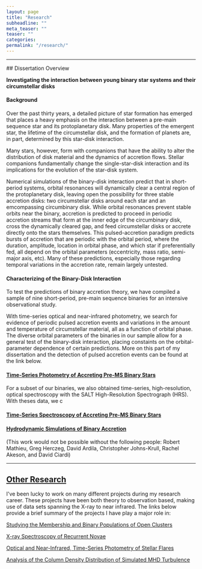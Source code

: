```yaml
---
layout: page
title: "Research"
subheadline: ""
meta_teaser: ""
teaser: ""
categories:
permalink: "/research/"
---
```

<hr>
## Dissertation Overview

<b>Investigating the interaction between young binary star systems and their circumstellar disks </b>

#### Background
Over the past thirty years, a detailed picture of star formation has emerged that places a heavy emphasis on the interaction between a pre-main sequence star and its protoplanetary disk. Many properties of the emergent star, the lifetime of the circumstellar disk, and the formation of planets are, in part, determined by this star-disk interaction. 

Many stars, however, form with companions that have the ability to alter the distribution of disk material and the dynamics of accretion flows. Stellar companions fundamentally change the single-star-disk interaction and its implications for the evolution of the star-disk system. 

Numerical simulations of the binary-disk interaction predict that in short-period systems, orbital resonances will dynamically clear a central region of the protoplanetary disk, leaving open the possibility for three stable accretion disks: two circumstellar disks around each star and an emcompassing circumbinary disk. While orbital resonances prevent stable orbits near the binary, accretion is predicted to proceed in periodic accretion streams that form at the inner edge of the circumbinary disk, cross the dynamically cleared gap, and feed circumstellar disks or accrete directly onto the stars themselves. This pulsed-accretion paradigm predicts bursts of accretion that are periodic with the orbital period, where the duration, amplitude, location in orbital phase, and which star if preferentially fed, all depend on the orbital parameters (eccentricity, mass ratio, semi-major axis, etc). Many of these predictions, especially those regarding temporal variations in the accretion rate, remain largely untested.

#### Characterizing of the Binary-Disk Interaction
To test the predictions of binary accretion theory, we have compiled a sample of nine short-period, pre-main sequence binaries for an intensive observational study.

With time-series optical and near-infrared photometry, we search for evidence of periodic pulsed accretion events and variations in the amount and temperature of circumstellar material, all as a function of orbital phase. The diverse orbital parameters of the binaries in our sample allow for a general test of the binary-disk interaction, placing constaints on the orbital-parameter dependence of certain predictions. More on this part of my dissertation and the detection of pulsed accretion events can be found at the link below. 

#### <a href='https://tofflemire.github.io/photometry/'> Time-Series Photometry of Accreting Pre-MS Binary Stars </a>

For a subset of our binaries, we also obtained time-series, high-resolution, optical spectroscopy with the SALT High-Resolution Spectrograph (HRS). With theses data, we c

#### <a href='https://tofflemire.github.io/spectroscopy/'> Time-Series Spectroscopy of Accreting Pre-MS Binary Stars </a>



#### <a href='https://tofflemire.github.io/sims/'> Hydrodynamic Simulations of Binary Accretion </a>


(This work would not be possible without the following people: Robert Mathieu, Greg Herczeg, David Ardila, Christopher Johns-Krull, Rachel Akeson, and David Ciardi)

<hr>

## <a href='https://tofflemire.github.io/other_research/'>Other Research</a>
I've been lucky to work on many different projects during my research career. These projects have been both theory to observation based, making use of data sets spanning the X-ray to near infrared. The links below provide a brief summary of the projects I have play a major role in:

<a href="https://tofflemire.github.io/other_research#wocs"> Studying the Membership and Binary Populations of Open Clusters </a>

<a href="https://tofflemire.github.io/other_research#xspec"> X-ray Spectroscopy of Recurrent Novae </a>

<a href="https://tofflemire.github.io/other_research#flares"> Optical and Near-Infrared, Time-Series Photometry of Stellar Flares </a>

<a href="https://tofflemire.github.io/other_research#tsallis"> Analysis of the Column Density Distribution of Simulated MHD Turbulence </a>
